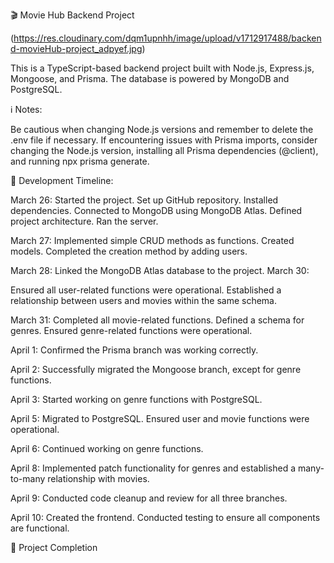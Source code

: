 🎬 Movie Hub Backend Project

(https://res.cloudinary.com/dqm1upnhh/image/upload/v1712917488/backend-movieHub-project_adpyef.jpg)

This is a TypeScript-based backend project built with Node.js, Express.js, Mongoose, and Prisma. The database is powered by MongoDB and PostgreSQL.

ℹ️ Notes:

Be cautious when changing Node.js versions and remember to delete the .env file if necessary.
If encountering issues with Prisma imports, consider changing the Node.js version, installing all Prisma dependencies (@client), and running npx prisma generate.


📅 Development Timeline:

March 26:
Started the project.
Set up GitHub repository.
Installed dependencies.
Connected to MongoDB using MongoDB Atlas.
Defined project architecture.
Ran the server.

March 27:
Implemented simple CRUD methods as functions.
Created models.
Completed the creation method by adding users.

March 28:
Linked the MongoDB Atlas database to the project.
March 30:

Ensured all user-related functions were operational.
Established a relationship between users and movies within the same schema.

March 31:
Completed all movie-related functions.
Defined a schema for genres.
Ensured genre-related functions were operational.

April 1:
Confirmed the Prisma branch was working correctly.

April 2:
Successfully migrated the Mongoose branch, except for genre functions.

April 3:
Started working on genre functions with PostgreSQL.

April 5:
Migrated to PostgreSQL.
Ensured user and movie functions were operational.

April 6:
Continued working on genre functions.

April 8:
Implemented patch functionality for genres and established a many-to-many relationship with movies.

April 9:
Conducted code cleanup and review for all three branches.

April 10:
Created the frontend.
Conducted testing to ensure all components are functional.

🚀 Project Completion